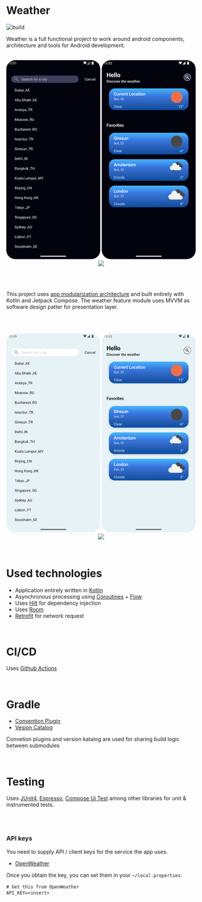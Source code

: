 
# Weather

![build](https://github.com/OzcanAlasalvar/Weather/actions/workflows/Build.yaml/badge.svg)

Weather is a full functional project to work around android components, architecture and tools for Android development.
<br><br>

<p align="center">
  <img src="https://github.com/OzcanAlasalvar/Weather/blob/main/art/search_dark.png" width="250">
  <img src="https://github.com/OzcanAlasalvar/Weather/blob/main/art/detail_dark.png" width="250">
  <img src="https://github.com/OzcanAlasalvar/Weather/blob/main/art/detail_night.gif" width="250">
</p>
<br><br>

This project uses [app modularization architecture](https://developer.android.com/topic/modularization) and  built entirely with Kotlin and Jetpack Compose. The weather feature module uses MVVM as software design patter for presentation layer.


<br><br>

<p align="center">
  <img src="https://github.com/OzcanAlasalvar/Weather/blob/main/art/serarch_light.png" width="250">
  <img src="https://github.com/OzcanAlasalvar/Weather/blob/main/art/home_light.png" width="250">
  <img src="https://github.com/OzcanAlasalvar/Weather/blob/main/art/detail_light.gif" width="250">
</p>



<br>

# Used technologies

- Application entirely written in [Kotlin](https://kotlinlang.org)
- Asynchronous processing using [Coroutines](https://kotlin.github.io/kotlinx.coroutines/) + [Flow](https://developer.android.com/kotlin/flow)
- Uses [Hilt](https://developer.android.com/training/dependency-injection/hilt-android) for dependency injection
- Uses [Room](https://developer.android.com/training/data-storage/room)
- [Retrofit](https://square.github.io/retrofit/) for network request

<br>

# CI/CD
Uses [Github Actions](https://docs.github.com/en/actions/learn-github-actions)

<br>

# Gradle
- [Convention Plugin](https://docs.gradle.org/current/samples/sample_convention_plugins.html)
- [Vesion Catalog](https://developer.android.com/build/migrate-to-catalogs)

Convetion plugins and version katalog are used for sharing build logic between submodules

<br>

# Testing
Uses [JUnit4](https://developer.android.com/training/testing/junit-rules), [Espresso](https://developer.android.com/training/testing/espresso), [Compose Ui Test](https://developer.android.com/jetpack/compose/testing) among other libraries for unit & instrumented tests.



<br><br>

### API keys

You need to supply API / client keys for the service the app uses.

- [OpenWeather](https://openweathermap.org/)

Once you obtain the key, you can set them in your `~/local.properties`:

```
# Get this from OpenWeather
API_KEY=<insert>
```
